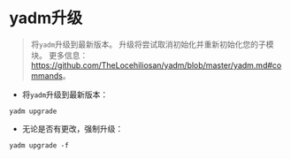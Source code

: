 # yadm升级

> 将`yadm`升级到最新版本。
> 升级将尝试取消初始化并重新初始化您的子模块。
> 更多信息：<https://github.com/TheLocehiliosan/yadm/blob/master/yadm.md#commands>。

- 将`yadm`升级到最新版本：

`yadm upgrade`

- 无论是否有更改，强制升级：

`yadm upgrade -f`